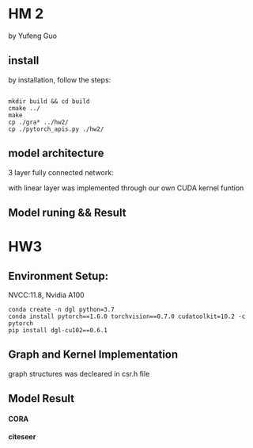 # HM 2
by Yufeng Guo

## install

by installation, follow the steps:
```

mkdir build && cd build
cmake ../
make
cp ./gra* ../hw2/
cp ./pytorch_apis.py ./hw2/
```

## model architecture
3 layer fully connected network:

with linear layer was implemented through our own CUDA kernel funtion

## Model runing && Result


# HW3 
## Environment Setup:
NVCC:11.8, Nvidia A100
```
conda create -n dgl python=3.7
conda install pytorch==1.6.0 torchvision==0.7.0 cudatoolkit=10.2 -c pytorch
pip install dgl-cu102==0.6.1
```
## Graph and Kernel Implementation
graph structures was decleared in csr.h file

## Model Result
#### CORA
#### citeseer